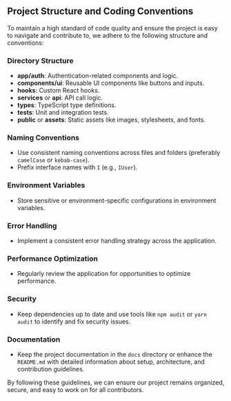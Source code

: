 ## Project Structure and Coding Conventions

To maintain a high standard of code quality and ensure the project is easy to navigate and contribute to, we adhere to the following structure and conventions:

### Directory Structure

- **app/auth**: Authentication-related components and logic.
- **components/ui**: Reusable UI components like buttons and inputs.
- **hooks**: Custom React hooks.
- **services** or **api**: API call logic.
- **types**: TypeScript type definitions.
- ****tests****: Unit and integration tests.
- **public** or **assets**: Static assets like images, stylesheets, and fonts.

### Naming Conventions

- Use consistent naming conventions across files and folders (preferably `camelCase` or `kebab-case`).
- Prefix interface names with `I` (e.g., `IUser`).

### Environment Variables

- Store sensitive or environment-specific configurations in environment variables.

### Error Handling

- Implement a consistent error handling strategy across the application.

### Performance Optimization

- Regularly review the application for opportunities to optimize performance.

### Security

- Keep dependencies up to date and use tools like `npm audit` or `yarn audit` to identify and fix security issues.

### Documentation

- Keep the project documentation in the `docs` directory or enhance the `README.md` with detailed information about setup, architecture, and contribution guidelines.

By following these guidelines, we can ensure our project remains organized, secure, and easy to work on for all contributors.
